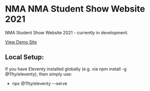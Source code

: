 # NMA NMA Student Show Website 2021

NMA Student Show Website 2021 - currently in development.

[View Demo Site](https://newmediaarts.github.io/2021_StudentShow/dist)

## Local Setup:

If you have Eleventy installed globally (e.g. via npm install -g @11ty/eleventy), then simply use:

- npx @11ty/eleventy --serve

